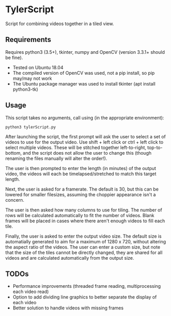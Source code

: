 # TylerScript

Script for combining videos together in a tiled view.

## Requirements

Requires python3 (3.5+), tkinter, numpy and OpenCV (version 3.3.1+ should be fine). 

- Tested on Ubuntu 18.04
- The compiled version of OpenCV was used, not a pip install, so pip may/may not work
- The Ubuntu package manager was used to install tkinter (apt install python3-tk)

## Usage

This script takes no arguments, call using (in the appropriate environment):

```
python3 tylerScript.py
```

After launching the script, the first prompt will ask the user to select a set of videos to use for the output video. Use shift + left click or ctrl + left click to select multiple videos. These will be stitched together left-to-right, top-to-bottom, and the script does not allow the user to change this (though renaming the files manually will alter the order!). 

The user is then prompted to enter the length (in minutes) of the output video, the videos will each be timelapsed/stretched to match this target length. 

Next, the user is asked for a framerate. The default is 30, but this can be lowered for smaller filesizes, assuming the choppier appearance isn't a concern.

The user is then asked how many columns to use for tiling. The number of rows will be calculated automatically to fit the number of videos. Blank frames will be placed in cases where there aren't enough videos to fill each tile.

Finally, the user is asked to enter the output video size. The default size is automatially generated to aim for a maximum of 1280 x 720, without altering the aspect ratio of the videos. The user can enter a custom size, but note that the size of the tiles cannot be directly changed, they are shared for all videos and are calculated automatically from the output size.

## TODOs

- Performance improvements (threaded frame reading, multiprocessing each video read)
- Option to add dividing line graphics to better separate the display of each video
- Better solution to handle videos with missing frames
